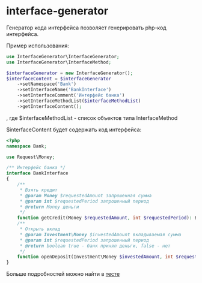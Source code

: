 # interface-generator
Генератор кода интерфейса позволяет генерировать php-код интерфейса.

Пример использования:
```php
use InterfaceGenerator\InterfaceGenerator;
use InterfaceGenerator\InterfaceMethod;

$interfaceGenerator = new InterfaceGenerator();
$interfaceContent = $interfaceGenerator
    ->setNamespace('Bank')
    ->setInterfaceName('BankInterface')
    ->setInterfaceComment('Интерфейс банка')
    ->setInterfaceMethodList($interfaceMethodList)
    ->getInterfaceContent();
```
, где $interfaceMethodList - список объектов типа InterfaceMethod

$interfaceContent будет содержать код интерфейса:
```php
<?php
namespace Bank;

use Request\Money;

/** Интерфейс банка */
interface BankInterface
{
    /**
     * Взять кредит
     * @param Money $requestedAmount запрошенная сумма
     * @param int $requestedPeriod запрошенный период
     * @return Money деньги
     */
    function getCredit(Money $requestedAmount, int $requestedPeriod): Bank\Money;
    /**
     * Открыть вклад
     * @param Investment\Money $investedAmount вкладываемая сумма
     * @param int $requestedPeriod запрошенный период
     * @return boolean true - банк принял деньги, false - нет
     */
    function openDeposit(Investment\Money $investedAmount, int $requestedPeriod): boolean;
}
```

Больше подробностей можно найти в 
[тесте](https://github.com/4slv/interface-generator/blob/master/tests/InterfaceGeneratorTest.php)
